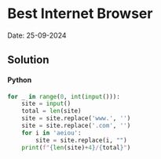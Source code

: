 
# Best Internet Browser

Date: 25-09-2024

## Solution
#### Python
```python
for _ in range(0, int(input())):
    site = input()
    total = len(site)
    site = site.replace('www.', '')
    site = site.replace('.com', '')
    for i in 'aeiou':
        site = site.replace(i, "")
    print(f"{len(site)+4}/{total}")
```
        